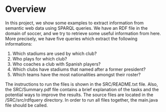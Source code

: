# Overview

In this project, we show some examples to extract information from semantic web data using SPARQL queries. We have an RDF file  in the domain of soccer, and we try to retrieve some useful information from here. More precisely, we have five queries which extract the following informations:

1. Which stadiums are used by which club?
2. Who plays for which club?
3. Who coaches a club with Spanish players?
4. Which clubs have stadiums that named after a former president?
5. Which teams have the most nationalities amongst their roster?


The instructions to run the files is shown in the SRC/README.txt file. Also, the SRC/Summary.pdf file contains a brief explanation of the tasks and the potential ways to improve the results. The source files are located in the /SRC/src/rdfquery directory. In order to run all files together, the main.java file should be called.




